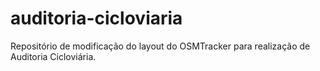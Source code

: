 # auditoria-cicloviaria
Repositório de modificação do layout do OSMTracker para realização de Auditoria Cicloviária.
